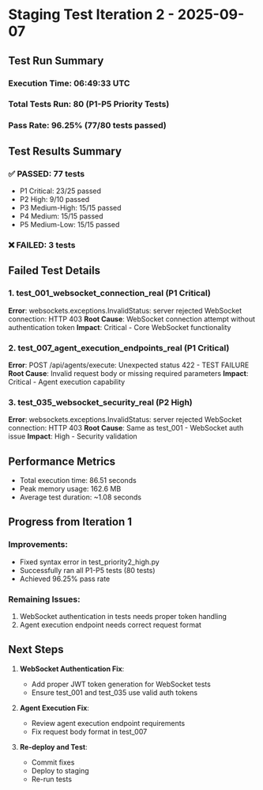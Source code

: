 # Staging Test Iteration 2 - 2025-09-07

## Test Run Summary

### Execution Time: 06:49:33 UTC  
### Total Tests Run: 80 (P1-P5 Priority Tests)
### Pass Rate: 96.25% (77/80 tests passed)

## Test Results Summary

### ✅ PASSED: 77 tests
- P1 Critical: 23/25 passed
- P2 High: 9/10 passed  
- P3 Medium-High: 15/15 passed
- P4 Medium: 15/15 passed
- P5 Medium-Low: 15/15 passed

### ❌ FAILED: 3 tests

## Failed Test Details

### 1. test_001_websocket_connection_real (P1 Critical)
**Error**: websockets.exceptions.InvalidStatus: server rejected WebSocket connection: HTTP 403
**Root Cause**: WebSocket connection attempt without authentication token
**Impact**: Critical - Core WebSocket functionality

### 2. test_007_agent_execution_endpoints_real (P1 Critical)  
**Error**: POST /api/agents/execute: Unexpected status 422 - TEST FAILURE
**Root Cause**: Invalid request body or missing required parameters
**Impact**: Critical - Agent execution capability

### 3. test_035_websocket_security_real (P2 High)
**Error**: websockets.exceptions.InvalidStatus: server rejected WebSocket connection: HTTP 403
**Root Cause**: Same as test_001 - WebSocket auth issue
**Impact**: High - Security validation

## Performance Metrics
- Total execution time: 86.51 seconds
- Peak memory usage: 162.6 MB
- Average test duration: ~1.08 seconds

## Progress from Iteration 1

### Improvements:
- Fixed syntax error in test_priority2_high.py
- Successfully ran all P1-P5 tests (80 tests)
- Achieved 96.25% pass rate

### Remaining Issues:
1. WebSocket authentication in tests needs proper token handling
2. Agent execution endpoint needs correct request format

## Next Steps

1. **WebSocket Authentication Fix**:
   - Add proper JWT token generation for WebSocket tests
   - Ensure test_001 and test_035 use valid auth tokens

2. **Agent Execution Fix**:
   - Review agent execution endpoint requirements
   - Fix request body format in test_007

3. **Re-deploy and Test**:
   - Commit fixes
   - Deploy to staging
   - Re-run tests